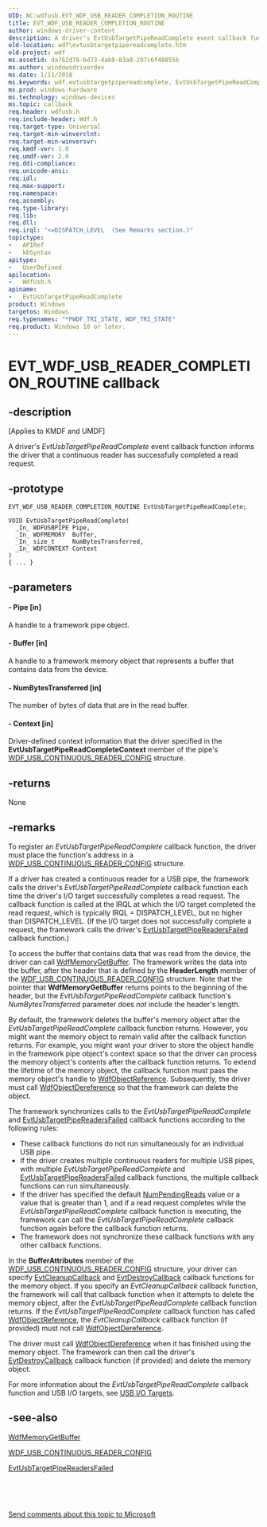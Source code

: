 ```yaml
---
UID: NC:wdfusb.EVT_WDF_USB_READER_COMPLETION_ROUTINE
title: EVT_WDF_USB_READER_COMPLETION_ROUTINE
author: windows-driver-content
description: A driver's EvtUsbTargetPipeReadComplete event callback function informs the driver that a continuous reader has successfully completed a read request.
old-location: wdf\evtusbtargetpipereadcomplete.htm
old-project: wdf
ms.assetid: da762d78-6d73-4ab9-83a8-297c6f48855b
ms.author: windowsdriverdev
ms.date: 1/11/2018
ms.keywords: wdf.evtusbtargetpipereadcomplete, EvtUsbTargetPipeReadComplete callback function, EvtUsbTargetPipeReadComplete, EVT_WDF_USB_READER_COMPLETION_ROUTINE, EVT_WDF_USB_READER_COMPLETION_ROUTINE, wdfusb/EvtUsbTargetPipeReadComplete, DFUsbRef_6c37ab84-2c88-41d5-8a63-3e74207083ed.xml, kmdf.evtusbtargetpipereadcomplete
ms.prod: windows-hardware
ms.technology: windows-devices
ms.topic: callback
req.header: wdfusb.h
req.include-header: Wdf.h
req.target-type: Universal
req.target-min-winverclnt: 
req.target-min-winversvr: 
req.kmdf-ver: 1.0
req.umdf-ver: 2.0
req.ddi-compliance: 
req.unicode-ansi: 
req.idl: 
req.max-support: 
req.namespace: 
req.assembly: 
req.type-library: 
req.lib: 
req.dll: 
req.irql: "<=DISPATCH_LEVEL  (See Remarks section.)"
topictype:
-	APIRef
-	kbSyntax
apitype:
-	UserDefined
apilocation:
-	WdfUsb.h
apiname:
-	EvtUsbTargetPipeReadComplete
product: Windows
targetos: Windows
req.typenames: "*PWDF_TRI_STATE, WDF_TRI_STATE"
req.product: Windows 10 or later.
---
```


# EVT_WDF_USB_READER_COMPLETION_ROUTINE callback


## -description


<p class="CCE_Message">[Applies to KMDF and UMDF]

A driver's <i>EvtUsbTargetPipeReadComplete</i> event callback function informs the driver that a continuous reader has successfully completed a read request.


## -prototype


````
EVT_WDF_USB_READER_COMPLETION_ROUTINE EvtUsbTargetPipeReadComplete;

VOID EvtUsbTargetPipeReadComplete(
  _In_ WDFUSBPIPE Pipe,
  _In_ WDFMEMORY  Buffer,
  _In_ size_t     NumBytesTransferred,
  _In_ WDFCONTEXT Context
)
{ ... }
````


## -parameters




#### - Pipe [in]

A handle to a framework pipe object.


#### - Buffer [in]

A handle to a framework memory object that represents a buffer that contains data from the device.


#### - NumBytesTransferred [in]

The number of bytes of data that are in the read buffer.


#### - Context [in]

Driver-defined context information that the driver specified in the <b>EvtUsbTargetPipeReadCompleteContext</b> member of the pipe's <a href="..\wdfusb\ns-wdfusb-_wdf_usb_continuous_reader_config.md">WDF_USB_CONTINUOUS_READER_CONFIG</a> structure. 


## -returns


None



## -remarks


To register an <i>EvtUsbTargetPipeReadComplete</i> callback function, the driver must place the function's address in a <a href="..\wdfusb\ns-wdfusb-_wdf_usb_continuous_reader_config.md">WDF_USB_CONTINUOUS_READER_CONFIG</a> structure.

If a driver has created a continuous reader for a USB pipe, the framework calls the driver's <i>EvtUsbTargetPipeReadComplete</i> callback function each time the driver's I/O target successfully completes a read request. The callback function is called at the IRQL at which the I/O target completed the read request, which is typically IRQL = DISPATCH_LEVEL, but no higher than DISPATCH_LEVEL. (If the I/O target does not successfully complete a request, the framework calls the driver's <a href="..\wdfusb\nc-wdfusb-evt_wdf_usb_readers_failed.md">EvtUsbTargetPipeReadersFailed</a> callback function.) 

To access the buffer that contains data that was read from the device, the driver can call <a href="..\wdfmemory\nf-wdfmemory-wdfmemorygetbuffer.md">WdfMemoryGetBuffer</a>. The framework writes the data into the buffer, after the header that is defined by the <b>HeaderLength</b> member of the <a href="..\wdfusb\ns-wdfusb-_wdf_usb_continuous_reader_config.md">WDF_USB_CONTINUOUS_READER_CONFIG</a> structure. Note that the pointer that <b>WdfMemoryGetBuffer</b> returns points to the beginning of the header, but the <i>EvtUsbTargetPipeReadComplete</i> callback function's <i>NumBytesTransferred</i> parameter does <i>not</i> include the header's length.

By default, the framework deletes the buffer's memory object after the <i>EvtUsbTargetPipeReadComplete</i> callback function returns. However, you might want the memory object to remain valid after the callback function returns. For example, you might want your driver to store the object handle in the framework pipe object's context space so that the driver can process the memory object's contents after the callback function returns. To extend the lifetime of the memory object, the callback function must pass the memory object's handle to <a href="https://msdn.microsoft.com/library/windows/hardware/ff548758">WdfObjectReference</a>. Subsequently, the driver must call <a href="https://msdn.microsoft.com/library/windows/hardware/ff548739">WdfObjectDereference</a> so that the framework can delete the object.

The framework synchronizes calls to the <i>EvtUsbTargetPipeReadComplete</i> and <a href="..\wdfusb\nc-wdfusb-evt_wdf_usb_readers_failed.md">EvtUsbTargetPipeReadersFailed</a> callback functions according to the following rules:
<ul>
<li>
These callback functions do not run simultaneously for an individual USB pipe.

</li>
<li>
If the driver creates multiple continuous readers for multiple USB pipes, with multiple <i>EvtUsbTargetPipeReadComplete</i> and <a href="..\wdfusb\nc-wdfusb-evt_wdf_usb_readers_failed.md">EvtUsbTargetPipeReadersFailed</a> callback functions, the multiple callback functions can run simultaneously.

</li>
<li>
If the driver has specified the default <a href="..\wdfusb\ns-wdfusb-_wdf_usb_continuous_reader_config.md">NumPendingReads</a> value or a value that is greater than 1, and if a read request completes while the <i>EvtUsbTargetPipeReadComplete</i> callback function is executing, the framework can call the <i>EvtUsbTargetPipeReadComplete</i> callback function again before the callback function returns.

</li>
<li>
The framework does not synchronize these callback functions with any other callback functions.

</li>
</ul>In the <b>BufferAttributes</b> member of the <a href="..\wdfusb\ns-wdfusb-_wdf_usb_continuous_reader_config.md">WDF_USB_CONTINUOUS_READER_CONFIG</a> structure, your driver can specify <a href="..\wdfobject\nc-wdfobject-evt_wdf_object_context_cleanup.md">EvtCleanupCallback</a> and <a href="..\wdfobject\nc-wdfobject-evt_wdf_object_context_destroy.md">EvtDestroyCallback</a> callback functions for the memory object. If you specify an <i>EvtCleanupCallback</i> callback function, the framework will call that callback function when it attempts to delete the memory object, after the <i>EvtUsbTargetPipeReadComplete</i> callback function returns. If the <i>EvtUsbTargetPipeReadComplete</i> callback function has called <a href="https://msdn.microsoft.com/library/windows/hardware/ff548758">WdfObjectReference</a>, the <i>EvtCleanupCallback</i> callback function (if provided) must not call <a href="https://msdn.microsoft.com/library/windows/hardware/ff548739">WdfObjectDereference</a>.

The driver must call <a href="https://msdn.microsoft.com/library/windows/hardware/ff548739">WdfObjectDereference</a> when it has finished using the memory object. The framework can then call the driver's <a href="..\wdfobject\nc-wdfobject-evt_wdf_object_context_destroy.md">EvtDestroyCallback</a> callback function (if provided) and delete the memory object.

For more information about the <i>EvtUsbTargetPipeReadComplete</i> callback function and USB I/O targets, see <a href="https://msdn.microsoft.com/195c0f4b-7f33-428a-8de7-32643ad854c6">USB I/O Targets</a>.



## -see-also

<a href="..\wdfmemory\nf-wdfmemory-wdfmemorygetbuffer.md">WdfMemoryGetBuffer</a>

<a href="..\wdfusb\ns-wdfusb-_wdf_usb_continuous_reader_config.md">WDF_USB_CONTINUOUS_READER_CONFIG</a>

<a href="..\wdfusb\nc-wdfusb-evt_wdf_usb_readers_failed.md">EvtUsbTargetPipeReadersFailed</a>

 

 

<a href="mailto:wsddocfb@microsoft.com?subject=Documentation%20feedback [wdf\wdf]:%20EVT_WDF_USB_READER_COMPLETION_ROUTINE callback function%20 RELEASE:%20(1/11/2018)&amp;body=%0A%0APRIVACY STATEMENT%0A%0AWe use your feedback to improve the documentation. We don't use your email address for any other purpose, and we'll remove your email address from our system after the issue that you're reporting is fixed. While we're working to fix this issue, we might send you an email message to ask for more info. Later, we might also send you an email message to let you know that we've addressed your feedback.%0A%0AFor more info about Microsoft's privacy policy, see http://privacy.microsoft.com/en-us/default.aspx." title="Send comments about this topic to Microsoft">Send comments about this topic to Microsoft</a>

